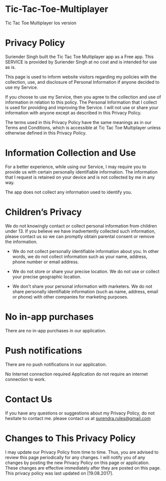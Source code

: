 # Tic-Tac-Toe-Multiplayer
Tic Tac Toe Multiplayer Ios version

# Privacy Policy

Suriender Singh built the Tic Tac Toe Multiplayer app as a Free app. This SERVICE is provided by Suriender Singh
at no cost and is intended for use as is.

This page is used to inform website visitors regarding my policies with the collection, use, and disclosure of 
Personal Information if anyone decided to use my Service.

If you choose to use my Service, then you agree to the collection and use of information in relation to this policy. 
The Personal Information that I collect is used for providing and improving the Service. I will not use or share your 
information with anyone except as described in this Privacy Policy.

The terms used in this Privacy Policy have the same meanings as in our Terms and Conditions, which is accessible at
Tic Tac Toe Multiplayer unless otherwise defined in this Privacy Policy.

# Information Collection and Use

For a better experience, while using our Service, I may require you to provide us with certain personally identifiable
information. The information that I request is retained on your device and is not collected by me in any way.

The app does not collect any information used to identify you.

# Children’s Privacy
We do not knowingly contact or collect personal information from children under 13.
If you believe we have inadvertently collected such information, please contact us so we can promptly obtain 
parental consent or remove the information.

- We do not collect personally identifiable information about you. In other words, we do not collect information such as your name, address, phone number or email address.

- We do not store or share your precise location. We do not use or collect your precise geographic location.

- We don't share your personal information with marketers. We do not share personally identifiable information
(such as name, address, email or phone) with other companies for marketing purposes.

# No in-app purchases 
There are no in-app purchases in our application.

# Push notifications 
There are no push notifications in our application.

No Internet connection required Application do not require an internet connection to work.

# Contact Us

If you have any questions or suggestions about my Privacy Policy, do not hesitate to contact me.
please contact us at surendra.rules@gmail.com

# Changes to This Privacy Policy

I may update our Privacy Policy from time to time. Thus, you are advised to review this page periodically for any changes. 
I will notify you of any changes by posting the new Privacy Policy on this page or application. These changes are effective 
immediately after they are posted on this page.
This privacy policy was last updated on [19.08.2017]. 
